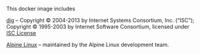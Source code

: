This docker image includes

[dig](http://ftp.isc.org/isc/bind9/cur/9.10/doc/arm/man.dig.html)
– Copyright © 2004-2013 by Internet Systems Consortium, Inc. (“ISC”);
Copyright © 1995-2003 by Internet Software Consortium, licensed under
[ISC License](https://www.isc.org/downloads/software-support-policy/isc-license/)

[Alpine Linux](http://www.alpinelinux.org/)
– maintained by the Alpine Linux development team.
